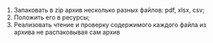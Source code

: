 1. Запаковать в zip архив несколько разных файлов: pdf, xlsx, csv;
2. Положить его в ресурсы;
3. Реализовать чтение и проверку содержимого каждого файла из архива не распаковывая сам архив
